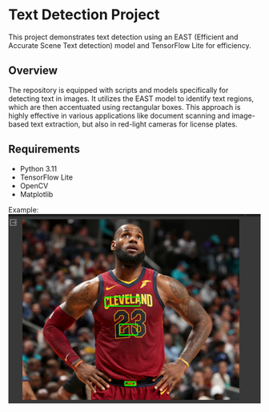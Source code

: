 # Text Detection Project

This project demonstrates text detection using an EAST (Efficient and Accurate Scene Text detection) model and TensorFlow Lite for efficiency. 

## Overview

The repository is equipped with scripts and models specifically for detecting text in images. It utilizes the EAST model to identify text regions, which are then accentuated using rectangular boxes. This approach is highly effective in various applications like document scanning and image-based text extraction, but also in red-light cameras for license plates. 

## Requirements

- Python 3.11
- TensorFlow Lite
- OpenCV
- Matplotlib


Example: ![Example Image](example.png)
